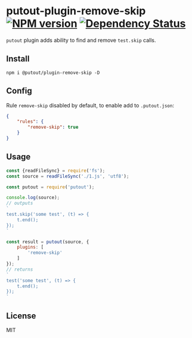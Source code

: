 # putout-plugin-remove-skip [![NPM version][NPMIMGURL]][NPMURL] [![Dependency Status][DependencyStatusIMGURL]][DependencyStatusURL]

[NPMIMGURL]:                https://img.shields.io/npm/v/@putout/plugin-remove-skip.svg?style=flat&longCache=true
[NPMURL]:                   https://npmjs.org/package/@putout/plugin-remove-skip"npm"

[DependencyStatusURL]:      https://david-dm.org/coderaiser/putout?path=packages/plugin-remove-skip
[DependencyStatusIMGURL]:   https://david-dm.org/coderaiser/putout.svg?path=packages/plugin-remove-skip

`putout` plugin adds ability to find and remove `test.skip` calls.

## Install

```
npm i @putout/plugin-remove-skip -D
```

## Config

Rule `remove-skip` disabled by default, to enable add to `.putout.json`:

```json
{
    "rules": {
        "remove-skip": true
    }
}
```

## Usage

```js
const {readFileSync} = require('fs');
const source = readFileSync('./1.js', 'utf8');

const putout = require('putout');

console.log(source);
// outputs
`
test.skip('some test', (t) => {
    t.end();
});
`

const result = putout(source, {
    plugins: [
        'remove-skip'
    ]
});
// returns
`
test('some test', (t) => {
    t.end();
});
`
```

## License

MIT


